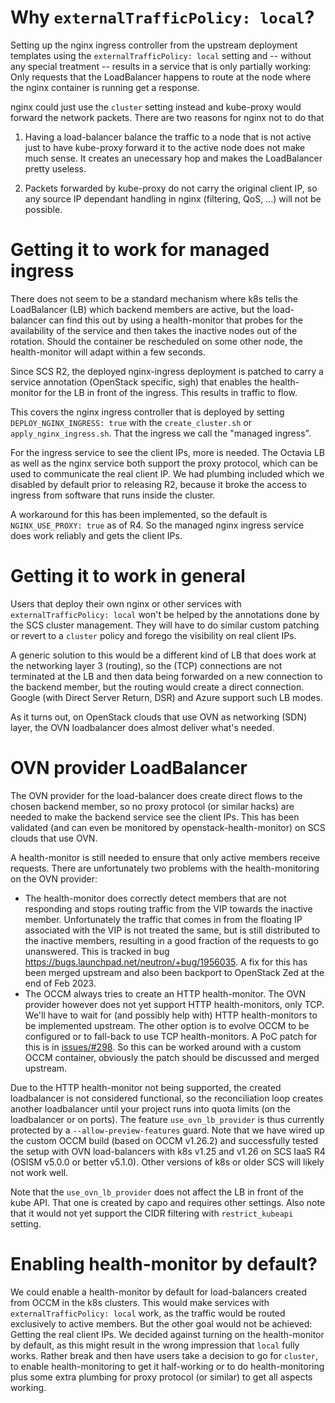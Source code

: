 # Why `externalTrafficPolicy: local`?

Setting up the nginx ingress controller from the upstream deployment templates
using the `externalTrafficPolicy: local` setting and -- without any special
treatment -- results in a service that is only partially working: Only requests
that the LoadBalancer happens to route at the node where the nginx container is
running get a response.

nginx could just use the `cluster` setting instead and kube-proxy would forward
the network packets. There are two reasons for nginx not to do that

1. Having a load-balancer balance the traffic to a node that is not active just
   to have kube-proxy forward it to the active node does not make much sense.
   It creates an unecessary hop and makes the LoadBalancer pretty useless.

2. Packets forwarded by kube-proxy do not carry the original client IP, so any
   source IP dependant handling in nginx (filtering, QoS, ...) will not be
   possible.

# Getting it to work for managed ingress

There does not seem to be a standard mechanism where k8s tells the LoadBalancer (LB)
which backend members are active, but the load-balancer can find this out by using
a health-monitor that probes for the availability of the service and then takes
the inactive nodes out of the rotation. Should the container be rescheduled on
some other node, the health-monitor will adapt within a few seconds.

Since SCS R2, the deployed nginx-ingress deployment is patched to carry a service
annotation (OpenStack specific, sigh) that enables the health-monitor for the LB in
front of the ingress. This results in traffic to flow.

This covers the nginx ingress controller that is deployed by setting`
 DEPLOY_NGINX_INGRESS: true` with the `create_cluster.sh` or `apply_nginx_ingress.sh`.
That the ingress we call the "managed ingress".

For the ingress service to see the client IPs, more is needed. The Octavia LB
as well as the nginx service both support the proxy protocol, which can be used to
communicate the real client IP. We had plumbing included which we disabled by
default prior to releasing R2, because it broke the access to ingress from
software that runs inside the cluster.

A workaround for this has been implemented, so the default is
`NGINX_USE_PROXY: true` as of R4. So the managed nginx ingress service
does work reliably and gets the client IPs.

# Getting it to work in general

Users that deploy their own nginx or other services with `externalTrafficPolicy: local`
won't be helped by the annotations done by the SCS cluster management. They will
have to do similar custom patching or revert to a `cluster` policy and forego the
visibility on real client IPs.

A generic solution to this would be a different kind of LB that does work at the
networking layer 3 (routing), so the (TCP) connections are not terminated at the
LB and then data being forwarded on a new connection to the backend member, but
the routing would create a direct connection. Google (with Direct Server Return, DSR)
and Azure support such LB modes.

As it turns out, on OpenStack clouds that use OVN as networking (SDN) layer, the OVN
loadbalancer does almost deliver what's needed.

# OVN provider LoadBalancer

The OVN provider for the load-balancer does create direct flows to the chosen backend
member, so no proxy protocol (or similar hacks) are needed to make the backend service
see the client IPs. This has been validated (and can even be monitored by openstack-health-monitor)
on SCS clouds that use OVN.

A health-monitor is still needed to ensure that only active members receive requests.
There are unfortunately two problems with the health-monitoring on the OVN provider:
* The health-monitor does correctly detect members that are not responding and stops
  routing traffic from the VIP towards the inactive member. Unfortunately the
  traffic that comes in from the floating IP associated with the VIP is not treated
  the same, but is still distributed to the inactive members, resulting in a good
  fraction of the requests to go unanswered. This is tracked in bug
  https://bugs.launchpad.net/neutron/+bug/1956035.
  A fix for this has been merged upstream and also been backport to OpenStack Zed
  at the end of Feb 2023.
* The OCCM always tries to create an HTTP health-monitor. The OVN provider however
  does not yet support HTTP health-monitors, only TCP. We'll have to wait for (and
  possibly help with) HTTP health-monitors to be implemented upstream.
  The other option is to evolve OCCM to be configured or to fall-back to use TCP
  health-monitors. A PoC patch for this is in
  [issues/#298](https://github.com/SovereignCloudStack/issues/issues/298).
  So this can be worked around with a custom OCCM container, obviously the patch
  should be discussed and merged upstream.

Due to the HTTP health-monitor not being supported, the created loadbalancer is not
considered functional, so the reconciliation loop creates another loadbalancer until
your project runs into quota limits (on the loadbalancer or on ports).
The feature `use_ovn_lb_provider` is thus currently protected by a
`--allow-preview-features` guard. Note that we have wired up the custom OCCM
build (based on OCCM v1.26.2) and successfully tested the setup with OVN
load-balancers with k8s v1.25 and v1.26 on SCS IaaS R4 (OSISM v5.0.0 or better
v5.1.0). Other versions of k8s or older SCS will likely not work well.

Note that the `use_ovn_lb_provider` does not affect the LB in front of the kube API.
That one is created by capo and requires other settings. Also note that it would
not yet support the CIDR filtering with `restrict_kubeapi` setting.

# Enabling health-monitor by default?

We could enable a health-monitor by default for load-balancers created from OCCM
in the k8s clusters. This would make services with `externalTrafficPolicy: local`
work, as the traffic would be routed exclusively to active members. But the
other goal would not be achieved: Getting the real client IPs.
We decided against turning on the health-monitor by default, as this might result
in the wrong impression that `local` fully works. Rather break and then have users take
a decision to go for `cluster`, to enable health-monitoring to get it half-working
or to do health-monitoring plus some extra plumbing for proxy protocol (or similar)
to get all aspects working.
